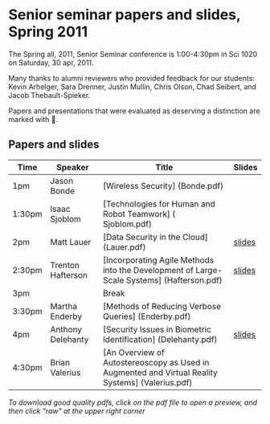 # Senior seminar papers and slides, Spring 2011

The Spring all, 2011, Senior Seminar conference is 1:00-4:30pm in Sci 1020 on Saturday, 30 apr, 2011.

Many thanks to alumni reviewers who provided feedback for our students: Kevin Arhelger, Sara Drenner, Justin Mullin, Chris Olson, Chad Seibert, and Jacob Thebault-Spieker.

Papers and presentations that were evaluated as deserving a distinction are marked with 🌟. 

## Papers and slides

| Time | Speaker  | Title       | Slides  |
| -----|----------|-------------|---------|
|1pm 	|Jason Bonde |	[Wireless Security] (Bonde.pdf)|	 
1:30pm| 	Isaac Sjoblom |	[Technologies for Human and Robot Teamwork] 	( Sjoblom.pdf)|
2pm |	Matt Lauer |	[Data Security in the Cloud] (Lauer.pdf) | [slides](Lauerslides.pdf) |
2:30pm |	Trenton Hafterson |	[Incorporating Agile Methods into the Development of Large-Scale Systems] (Hafterson.pdf) | [slides](Haftersonslides.pdf) |
3pm ||	Break 	 
3:30pm |	Martha Enderby |	[Methods of Reducing Verbose Queries] 	(Enderby.pdf) 
4pm 	|Anthony Delehanty |	[Security Issues in Biometric Identification] (Delehanty.pdf) | [slides](Delehantyslides.pdf) |
4:30pm |	Brian Valerius |	[An Overview of Autostereoscopy as Used in Augmented and Virtual Reality Systems] (Valerius.pdf)|	 

*To download good quality pdfs, click on the pdf file to open a preview, and then click "raw" at the upper right corner* 
